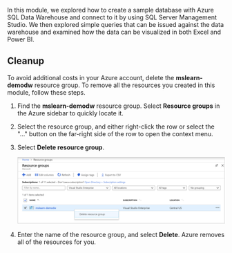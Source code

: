 In this module, we explored how to create a sample database with Azure SQL Data Warehouse and connect to it by using SQL Server Management Studio. We then explored simple queries that can be issued against the data warehouse and examined how the data can be visualized in both Excel and Power BI.

## Cleanup

To avoid additional costs in your Azure account, delete the **mslearn-demodw** resource group. To remove all the resources you created in this module, follow these steps.

1. Find the **mslearn-demodw** resource group. Select **Resource groups** in the Azure sidebar to quickly locate it.

1. Select the resource group, and either right-click the row or select the "..." button on the far-right side of the row to open the context menu.

1. Select **Delete resource group**.

    ![Delete resource group menu](../media/6-cleanup.png)

1. Enter the name of the resource group, and select **Delete**. Azure removes all of the resources for you.